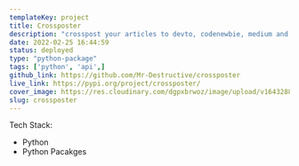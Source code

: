 ```yaml
---
templateKey: project
title: Crossposter
description: "crosspost your articles to devto, codenewbie, medium and hashnode"
date: 2022-02-25 16:44:59
status: deployed
type: "python-package"
tags: ['python', 'api',]
github_link: https://github.com/Mr-Destructive/crossposter
live_link: https://pypi.org/project/crossposter/
cover_image: https://res.cloudinary.com/dgpxbrwoz/image/upload/v1643288989/blogmedia/trssl38erkdbcqlnjdvp.png
slug: crossposter 
---
```


Tech Stack:
- Python
- Python Pacakges

